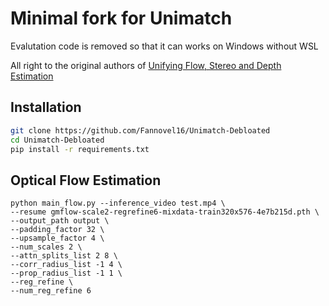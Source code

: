 # Minimal fork for Unimatch
Evalutation code is removed so that it can works on Windows without WSL

All right to the original authors of [Unifying Flow, Stereo and Depth Estimation](https://github.com/autonomousvision/unimatch)
## Installation
```bash
git clone https://github.com/Fannovel16/Unimatch-Debloated
cd Unimatch-Debloated
pip install -r requirements.txt
```
## Optical Flow Estimation
```
python main_flow.py --inference_video test.mp4 \
--resume gmflow-scale2-regrefine6-mixdata-train320x576-4e7b215d.pth \
--output_path output \
--padding_factor 32 \
--upsample_factor 4 \
--num_scales 2 \
--attn_splits_list 2 8 \
--corr_radius_list -1 4 \
--prop_radius_list -1 1 \
--reg_refine \
--num_reg_refine 6
```